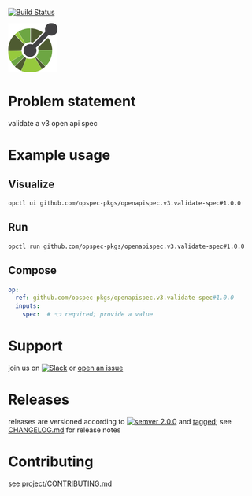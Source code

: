 [![Build Status](https://github.com/opspec-pkgs/openapispec.v3.validate-spec/workflows/build/badge.svg?branch=main)](https://github.com/opspec-pkgs/openapispec.v3.validate-spec/actions?query=workflow%3Abuild+branch%3Amain)

<img src="icon.svg" alt="icon" height="100px">

# Problem statement

validate a v3 open api spec

# Example usage

## Visualize

```shell
opctl ui github.com/opspec-pkgs/openapispec.v3.validate-spec#1.0.0
```

## Run

```
opctl run github.com/opspec-pkgs/openapispec.v3.validate-spec#1.0.0
```

## Compose

```yaml
op:
  ref: github.com/opspec-pkgs/openapispec.v3.validate-spec#1.0.0
  inputs:
    spec:  # 👈 required; provide a value
```

# Support

join us on
[![Slack](https://img.shields.io/badge/slack-opctl-E01563.svg)](https://join.slack.com/t/opctl/shared_invite/zt-51zodvjn-Ul_UXfkhqYLWZPQTvNPp5w)
or
[open an issue](https://github.com/opspec-pkgs/openapispec.v3.validate-spec/issues)

# Releases

releases are versioned according to
[![semver 2.0.0](https://img.shields.io/badge/semver-2.0.0-brightgreen.svg)](http://semver.org/spec/v2.0.0.html)
and [tagged](https://git-scm.com/book/en/v2/Git-Basics-Tagging); see
[CHANGELOG.md](CHANGELOG.md) for release notes

# Contributing

see
[project/CONTRIBUTING.md](https://github.com/opspec-pkgs/project/blob/main/CONTRIBUTING.md)
